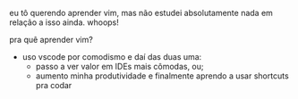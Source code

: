 eu tô querendo aprender vim, mas não estudei absolutamente nada em relação a isso ainda. whoops!

pra quê aprender vim?
- uso vscode por comodismo e daí das duas uma:
	- passo a ver valor em IDEs mais cômodas, ou;
	- aumento minha produtividade e finalmente aprendo a usar shortcuts pra codar